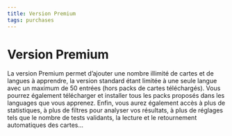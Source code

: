 ```yaml
---
title: Version Premium
tags: purchases
---
```


# Version Premium

La version Premium permet d’ajouter une nombre illimité de cartes et de langues à apprendre, la version standard étant limitée à une seule langue avec un maximum de 50 entrées (hors packs de cartes téléchargés). Vous pourrez également télécharger et installer tous les packs proposés dans les languages que vous apprenez. Enfin, vous aurez également accès à plus de statistiques, à plus de filtres pour analyser vos résultats, à plus de réglages tels que le nombre de tests validants, la lecture et le retournement automatiques des cartes...

